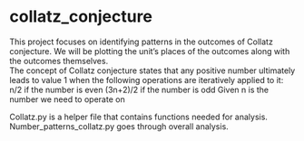 # collatz_conjecture

This project focuses on identifying patterns in the outcomes of Collatz conjecture. We will be plotting the unit’s places of the outcomes along with the outcomes themselves.  
The concept of Collatz conjecture states that any positive number ultimately leads to value 1 when the following operations are iteratively applied to it:
n/2 if the number is even
(3n+2)/2 if the number is odd
Given n is the number we need to operate on

Collatz.py is a helper file that contains functions needed for analysis.
Number_patterns_collatz.py goes through overall analysis.
